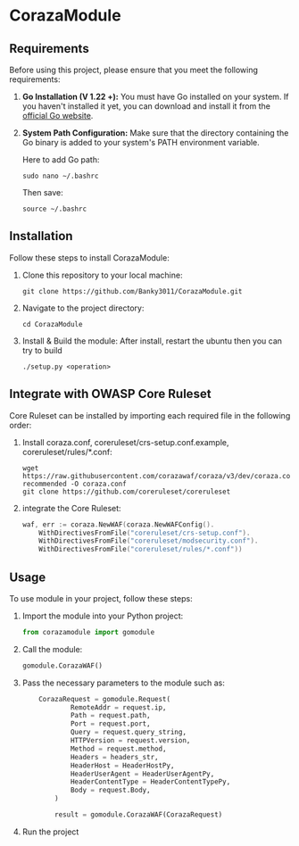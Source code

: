 # CorazaModule

## Requirements

Before using this project, please ensure that you meet the following requirements:

1. **Go Installation (V 1.22 +):**
    You must have Go installed on your system. If you haven't installed it yet, you can download and install it from the [official Go website](https://golang.org/).
    
2. **System Path Configuration:**
    Make sure that the directory containing the Go binary is added to your system's PATH environment variable.

    Here to add Go path:
    ```
    sudo nano ~/.bashrc
    ```
    Then save:
    ```
    source ~/.bashrc
    ```

## Installation
Follow these steps to install CorazaModule:

1. Clone this repository to your local machine:
    ```
    git clone https://github.com/Banky3011/CorazaModule.git
    ```

2. Navigate to the project directory:
    ```
    cd CorazaModule
    ```

3. Install & Build the module: After install, restart the ubuntu then you can try to build
    ```
    ./setup.py <operation>
    ```

## Integrate with OWASP Core Ruleset
Core Ruleset can be installed by importing each required file in the following order:

1. Install coraza.conf, coreruleset/crs-setup.conf.example, coreruleset/rules/*.conf:
    ```
    wget https://raw.githubusercontent.com/corazawaf/coraza/v3/dev/coraza.conf-recommended -O coraza.conf
    git clone https://github.com/coreruleset/coreruleset
    ```

2. integrate the Core Ruleset:
    ```go
    waf, err := coraza.NewWAF(coraza.NewWAFConfig().
		WithDirectivesFromFile("coreruleset/crs-setup.conf").
		WithDirectivesFromFile("coreruleset/modsecurity.conf").
		WithDirectivesFromFile("coreruleset/rules/*.conf"))
    ```


## Usage
To use module in your project, follow these steps:

1. Import the module into your Python project:
    ```python
    from corazamodule import gomodule
    ```

2. Call the module:
    ```python
    gomodule.CorazaWAF()
    ```
3. Pass the necessary parameters to the module such as:
    ```python
        CorazaRequest = gomodule.Request(
                RemoteAddr = request.ip,
                Path = request.path,
                Port = request.port,
                Query = request.query_string,
                HTTPVersion = request.version,
                Method = request.method,
                Headers = headers_str,
                HeaderHost = HeaderHostPy,
                HeaderUserAgent = HeaderUserAgentPy,
                HeaderContentType = HeaderContentTypePy,
                Body = request.Body,
            )

            result = gomodule.CorazaWAF(CorazaRequest)
    ```

4. Run the project
